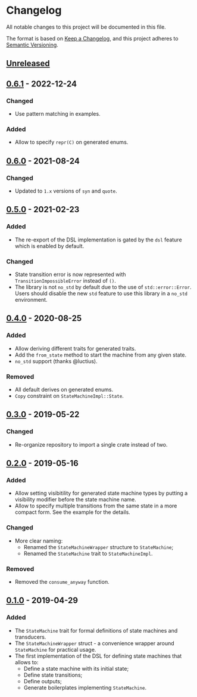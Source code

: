 # Changelog
All notable changes to this project will be documented in this file.

The format is based on [Keep a Changelog][keepachangelog], and this project
adheres to [Semantic Versioning][semver].

## [Unreleased]

## [0.6.1] - 2022-12-24
### Changed
* Use pattern matching in examples.
### Added
* Allow to specify `repr(C)` on generated enums.

## [0.6.0] - 2021-08-24
### Changed
* Updated to `1.x` versions of `syn` and `quote`.

## [0.5.0] - 2021-02-23
### Added
* The re-export of the DSL implementation is gated by the `dsl` feature which is
  enabled by default.
### Changed
* State transition error is now represented with `TransitionImpossibleError`
  instead of `()`.
* The library is not `no_std` by default due to the use of `std::error::Error`.
  Users should disable the new `std` feature to use this library in a `no_std`
  environment.

## [0.4.0] - 2020-08-25
### Added
* Allow deriving different traits for generated traits.
* Add the `from_state` method to start the machine from any given state.
* `no_std` support (thanks @luctius).
### Removed
* All default derives on generated enums.
* `Copy` constraint on `StateMachineImpl::State`.

## [0.3.0] - 2019-05-22
### Changed
* Re-organize repository to import a single crate instead of two.

## [0.2.0] - 2019-05-16
### Added
* Allow setting visibitility for generated state machine types by putting a
  visibility modifier before the state machine name.
* Allow to specify multiple transitions from the same state in a more compact
  form. See the example for the details.
### Changed
* More clear naming:
  * Renamed the `StateMachineWrapper` structure to `StateMachine`;
  * Renamed the `StateMachine` trait to `StateMachineImpl`.
### Removed
* Removed the `consume_anyway` function.

## [0.1.0] - 2019-04-29
### Added
* The `StateMachine` trait for formal definitions of state machines and
  transducers.
* The `StateMachineWrapper` struct - a convenience wrapper around `StateMachine`
  for practical usage.
* The first implementation of the DSL for defining state machines that allows
  to:
  * Define a state machine with its initial state;
  * Define state transitions;
  * Define outputs;
  * Generate boilerplates implementing `StateMachine`.

[keepachangelog]: https://keepachangelog.com/en/1.0.0/
[semver]: https://semver.org/spec/v2.0.0.html

[Unreleased]: https://github.com/eugene-babichenko/rust-fsm/compare/v0.6.1...HEAD
[0.6.1]: https://github.com/eugene-babichenko/rust-fsm/compare/v0.6.0...v0.6.1
[0.6.0]: https://github.com/eugene-babichenko/rust-fsm/compare/v0.5.0...v0.6.0
[0.5.0]: https://github.com/eugene-babichenko/rust-fsm/compare/v0.4.0...v0.5.0
[0.4.0]: https://github.com/eugene-babichenko/rust-fsm/compare/v0.3.0...v0.4.0
[0.3.0]: https://github.com/eugene-babichenko/rust-fsm/compare/v0.2.0...0.3.0
[0.2.0]: https://github.com/eugene-babichenko/rust-fsm/compare/v0.1.0...0.2.0
[0.1.0]: https://github.com/eugene-babichenko/rust-fsm/releases/tag/v0.1.0
